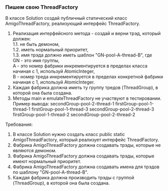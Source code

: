 
### Пишем свою ThreadFactory

В классе Solution создай публичный статический класс AmigoThreadFactory, реализующий интерфейс ThreadFactory.
1. Реализация интерфейсного метода - создай и верни трэд, который должен:\
1.1. не быть демоном,\
1.2. иметь нормальный приоритет,\
1.3. имя трэда должно иметь шаблон &quot;GN-pool-A-thread-B&quot;, где\
GN - это имя группы,\
A - это номер фабрики инкрементируется в пределах класса начиная с 1, используй AtomicInteger, \
B - номер треда инкрементируется в пределах конкретной фабрики начиная с 1, используй AtomicInteger.
2. Каждая фабрика должна иметь ту группу тредов (ThreadGroup), в которой она была создана.
3. Методы main и emulateThreadFactory не участвуют в тестировании.
Пример вывода:
secondGroup-pool-2-thread-1
firstGroup-pool-1-thread-1
firstGroup-pool-1-thread-3
secondGroup-pool-2-thread-3
firstGroup-pool-1-thread-2
secondGroup-pool-2-thread-2


Требования:
1.	В классе Solution нужно создать класс public static AmigoThreadFactory, который реализует интерфейс ThreadFactory.
2.	Фабрика AmigoThreadFactory должна создавать трэды, которые не являются демоном.
3.	Фабрика AmigoThreadFactory должна создавать трэды, которые имеют нормальный приоритет.
4.	Фабрика AmigoThreadFactory должна создавать имена для трэдов по шаблону &quot;GN-pool-A-thread-B&quot;.
5.	Каждая фабрика должна производить трэды с группой (ThreadGroup), в которой она была создана.



